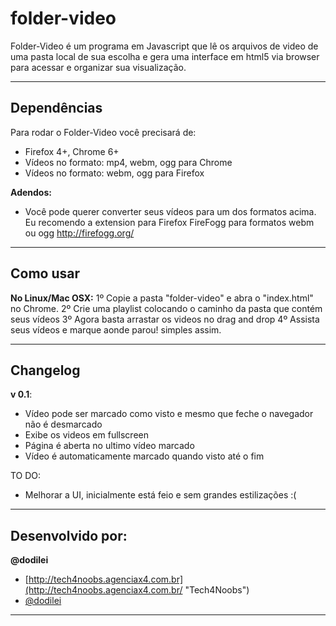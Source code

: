 folder-video
=================

Folder-Video é um programa em Javascript que lê os arquivos de video de uma pasta local de sua escolha e gera uma interface em html5 via browser para acessar e organizar sua visualização.

---------------------------------------

Dependências
----------

Para rodar o Folder-Video você precisará de:

- Firefox 4+, Chrome 6+
- Vídeos no formato: mp4, webm, ogg para Chrome
- Vídeos no formato: webm, ogg para Firefox


**Adendos:**

- Você pode querer converter seus vídeos para um dos formatos acima. Eu recomendo a extension para Firefox FireFogg para formatos webm ou ogg http://firefogg.org/

---------------------------------------

Como usar
-----------
**No Linux/Mac OSX:**
1º Copie a pasta "folder-video" e abra o "index.html" no Chrome.
2º Crie uma playlist colocando o caminho da pasta que contém seus vídeos
3º Agora basta arrastar os videos no drag and drop
4º Assista seus vídeos e marque aonde parou! simples assim.


---------------------------------------

Changelog
-----------

**v 0.1**:

- Vídeo pode ser marcado como visto e mesmo que feche o navegador não é desmarcado
- Exibe os videos em fullscreen
- Página é aberta no ultimo vídeo marcado
- Vídeo é automaticamente marcado quando visto até o fim

TO DO:

- Melhorar a UI, inicialmente está feio e sem grandes estilizações :(

---------------------------------------

Desenvolvido por:
-------

**@dodilei**

+ [http://tech4noobs.agenciax4.com.br](http://tech4noobs.agenciax4.com.br/ "Tech4Noobs")
+ [@dodilei](http://twitter.com/dodilei "Twitter - @dodilei")

---------------------------------------
